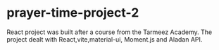 # prayer-time-project-2
React project was built after a course from the Tarmeez Academy. The project dealt with React,vite,material-ui, Moment.js and Aladan API.
